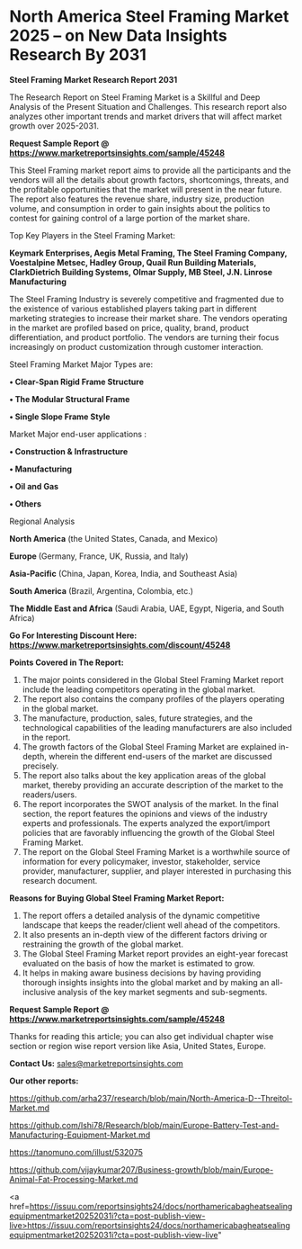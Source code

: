 # North America Steel Framing Market 2025 – on New Data Insights Research By 2031

<strong>Steel Framing Market Research Report 2031</strong>

The Research Report on Steel Framing Market is a Skillful and Deep Analysis of the Present Situation and Challenges. This research report also analyzes other important trends and market drivers that will affect market growth over 2025-2031.

<strong>Request Sample Report @ <a href=https://www.marketreportsinsights.com/sample/45248>https://www.marketreportsinsights.com/sample/45248</a></strong>

This Steel Framing market report aims to provide all the participants and the vendors will all the details about growth factors, shortcomings, threats, and the profitable opportunities that the market will present in the near future. The report also features the revenue share, industry size, production volume, and consumption in order to gain insights about the politics to contest for gaining control of a large portion of the market share.

Top Key Players in the Steel Framing Market:

<strong>Keymark Enterprises, Aegis Metal Framing, The Steel Framing Company, Voestalpine Metsec, Hadley Group, Quail Run Building Materials, ClarkDietrich Building Systems, Olmar Supply, MB Steel, J.N. Linrose Manufacturing</strong>

The Steel Framing Industry is severely competitive and fragmented due to the existence of various established players taking part in different marketing strategies to increase their market share. The vendors operating in the market are profiled based on price, quality, brand, product differentiation, and product portfolio. The vendors are turning their focus increasingly on product customization through customer interaction.

Steel Framing Market Major Types are:

<strong>•  Clear-Span Rigid Frame Structure

•  The Modular Structural Frame

•  Single Slope Frame Style</strong>

Market Major end-user applications :

<strong>•  Construction & Infrastructure

•  Manufacturing

•  Oil and Gas

•  Others</strong>

Regional Analysis

</u><strong><b>North America</b></strong> (the United States, Canada, and Mexico)

<strong><b>Europe </b></strong>(Germany, France, UK, Russia, and Italy)

<strong><b>Asia-Pacific</b></strong> (China, Japan, Korea, India, and Southeast Asia)

<strong><b>South America</b></strong> (Brazil, Argentina, Colombia, etc.)

<strong><b>The Middle East and Africa</b></strong> (Saudi Arabia, UAE, Egypt, Nigeria, and South Africa)

<strong>Go For Interesting Discount Here: <a href=https://www.marketreportsinsights.com/discount/45248>https://www.marketreportsinsights.com/discount/45248</a></strong>

<strong>Points Covered in The Report:</strong>
<ol>
  <li>The major points considered in the Global Steel Framing Market report include the leading competitors operating in the global market.</li>
  <li>The report also contains the company profiles of the players operating in the global market.</li>
  <li>The manufacture, production, sales, future strategies, and the technological capabilities of the leading manufacturers are also included in the report.</li>
  <li>The growth factors of the Global Steel Framing Market are explained in-depth, wherein the different end-users of the market are discussed precisely.</li>
  <li>The report also talks about the key application areas of the global market, thereby providing an accurate description of the market to the readers/users.</li>
  <li>The report incorporates the SWOT analysis of the market. In the final section, the report features the opinions and views of the industry experts and professionals. The experts analyzed the export/import policies that are favorably influencing the growth of the Global Steel Framing Market.</li>
  <li>The report on the Global Steel Framing Market is a worthwhile source of information for every policymaker, investor, stakeholder, service provider, manufacturer, supplier, and player interested in purchasing this research document.</li>
</ol>
<strong>Reasons for Buying Global Steel Framing Market Report:</strong>

<ol>
  <li>The report offers a detailed analysis of the dynamic competitive landscape that keeps the reader/client well ahead of the competitors.</li>
  <li>It also presents an in-depth view of the different factors driving or restraining the growth of the global market.</li>
  <li>The Global Steel Framing Market report provides an eight-year forecast evaluated on the basis of how the market is estimated to grow.</li>
  <li>It helps in making aware business decisions by having providing thorough insights insights into the global market and by making an all-inclusive analysis of the key market segments and sub-segments.</li>
</ol>
<strong>Request Sample Report @ <a href=https://www.marketreportsinsights.com/sample/45248>https://www.marketreportsinsights.com/sample/45248</a></strong>


Thanks for reading this article; you can also get individual chapter wise section or region wise report version like Asia, United States, Europe.

<strong>Contact Us:</strong>
sales@marketreportsinsights.com

<strong>Our other reports:</strong>

<a href=https://github.com/arha237/research/blob/main/North-America-D--Threitol-Market.md>https://github.com/arha237/research/blob/main/North-America-D--Threitol-Market.md</a>

<a href=https://github.com/Ishi78/Research/blob/main/Europe-Battery-Test-and-Manufacturing-Equipment-Market.md>https://github.com/Ishi78/Research/blob/main/Europe-Battery-Test-and-Manufacturing-Equipment-Market.md</a>

<a href=https://tanomuno.com/illust/532075>https://tanomuno.com/illust/532075</a>

<a href=https://github.com/vijaykumar207/Business-growth/blob/main/Europe-Animal-Fat-Processing-Market.md>https://github.com/vijaykumar207/Business-growth/blob/main/Europe-Animal-Fat-Processing-Market.md</a>

<a href=https://issuu.com/reportsinsights24/docs/northamericabagheatsealingequipmentmarket20252031i?cta=post-publish-view-live>https://issuu.com/reportsinsights24/docs/northamericabagheatsealingequipmentmarket20252031i?cta=post-publish-view-live</a>"
